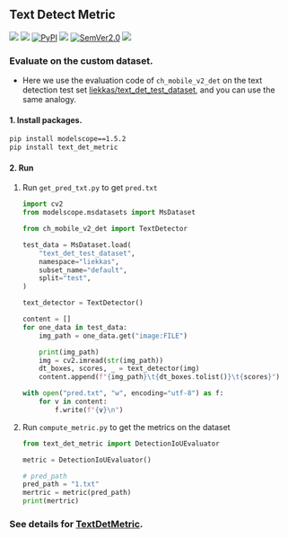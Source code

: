 ## Text Detect Metric
<p align="left">
    <a href=""><img src="https://img.shields.io/badge/OS-Linux%2C%20Win%2C%20Mac-pink.svg"></a>
    <a href=""><img src="https://img.shields.io/badge/python->=3.6,<3.12-aff.svg"></a>
    <a href="https://pypi.org/project/text_det_metric/"><img alt="PyPI" src="https://img.shields.io/pypi/v/text_det_metric"></a>
    <a href="https://pepy.tech/project/text_det_metric"><img src="https://static.pepy.tech/personalized-badge/text_det_metric?period=total&units=abbreviation&left_color=grey&right_color=blue&left_text=Downloads"></a>
<a href="https://semver.org/"><img alt="SemVer2.0" src="https://img.shields.io/badge/SemVer-2.0-brightgreen"></a>
    <a href="https://github.com/psf/black"><img src="https://img.shields.io/badge/code%20style-black-000000.svg"></a>
</p>


### Evaluate on the custom dataset.
- Here we use the evaluation code of `ch_mobile_v2_det` on the text detection test set [liekkas/text_det_test_dataset](https://www.modelscope.cn/datasets/liekkas/text_det_test_dataset/summary), and you can use the same analogy.


#### 1. Install packages.
```bash
pip install modelscope==1.5.2
pip install text_det_metric
```

#### 2. Run
1. Run `get_pred_txt.py` to get `pred.txt`
    ```python
    import cv2
    from modelscope.msdatasets import MsDataset

    from ch_mobile_v2_det import TextDetector

    test_data = MsDataset.load(
        "text_det_test_dataset",
        namespace="liekkas",
        subset_name="default",
        split="test",
    )

    text_detector = TextDetector()

    content = []
    for one_data in test_data:
        img_path = one_data.get("image:FILE")

        print(img_path)
        img = cv2.imread(str(img_path))
        dt_boxes, scores, _ = text_detector(img)
        content.append(f"{img_path}\t{dt_boxes.tolist()}\t{scores}")

    with open("pred.txt", "w", encoding="utf-8") as f:
        for v in content:
            f.write(f"{v}\n")
    ```
2. Run `compute_metric.py` to get the metrics on the dataset
    ```python
    from text_det_metric import DetectionIoUEvaluator

    metric = DetectionIoUEvaluator()

    # pred_path
    pred_path = "1.txt"
    mertric = metric(pred_path)
    print(mertric)
    ```

### See details for [TextDetMetric](https://github.com/SWHL/TextDetMetric).
